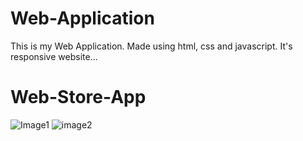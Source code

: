 # Web-Application
This is my Web Application. Made using html, css and javascript. It's responsive website...

# Web-Store-App

![Image1](https://user-images.githubusercontent.com/90317197/147917344-55d76864-d142-4cc9-8158-9ead39f95052.JPG)
![image2](https://user-images.githubusercontent.com/90317197/147917381-e6d8611e-f6bc-42b1-851b-784040840737.JPG)


